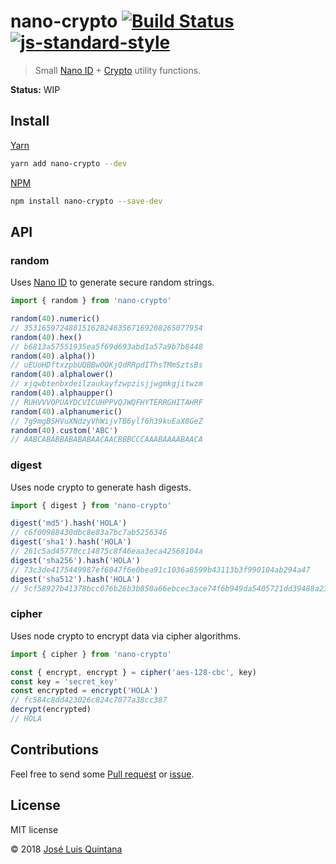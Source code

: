 # nano-crypto [![Build Status](https://travis-ci.org/joseluisq/nano-crypto.svg?branch=master)](https://travis-ci.org/joseluisq/nano-crypto) [![js-standard-style](https://img.shields.io/badge/code%20style-standard-brightgreen.svg)](http://standardjs.com/)

> Small [Nano ID](https://github.com/ai/nanoid) + [Crypto](https://nodejs.org/api/crypto.html) utility functions.

__Status:__ WIP

## Install

[Yarn](https://github.com/yarnpkg/)

```sh
yarn add nano-crypto --dev
```

[NPM](https://www.npmjs.com/)

```sh
npm install nano-crypto --save-dev
```

## API

### random

Uses [Nano ID](https://github.com/ai/nanoid) to generate secure random strings.

```js
import { random } from 'nano-crypto'

random(40).numeric()
// 3531659724881516282463567169208265077954
random(40).hex()
// b6813a57551935ea5f69d693abd1a57a9b7b8448
random(40).alpha())
// uEUoHDftxzpbUQBBwOQKjQdRRpdIThsTMmSztsBs
random(40).alphalower()
// xjqwbtenbxdeilzaukayfzwpzisjjwgmkgjitwzm
random(40).alphaupper()
// RUHVVVOPUAYDCVICUHPPVQJWQFHYTERRGHITAHRF
random(40).alphanumeric()
// 7g9mgBSHVuXNdzyVhWijvTB6ylf6h39kuEaX8GeZ
random(40).custom('ABC')
// AABCABABBABABABAACAACBBBCCCAAABAAAABAACA
```

### digest

Uses node crypto to generate hash digests. 

```js
import { digest } from 'nano-crypto'

digest('md5').hash('HOLA')
// c6f00988430dbc8e83a7bc7ab5256346
digest('sha1').hash('HOLA')
// 261c5ad45770cc14875c8f46eaa3eca42568104a
digest('sha256').hash('HOLA')
// 73c3de4175449987ef6047f6e0bea91c1036a8599b43113b3f990104ab294a47
digest('sha512').hash('HOLA')
// 5cf58927b41378bcc076b26b3b850a66ebcec3ace74f6b949da5405721dd39488a238f5afff793b5125038bb1dd7184c1c11c47f4844d1ccbb310c9c75893b65
```

### cipher

Uses node crypto to encrypt data via cipher algorithms.

```js
import { cipher } from 'nano-crypto'

const { encrypt, encrypt } = cipher('aes-128-cbc', key)
const key = 'secret_key'
const encrypted = encrypt('HOLA')
// fc584c8dd423026c824c7077a38cc387
decrypt(encrypted)
// HOLA
```

## Contributions
Feel free to send some [Pull request](https://github.com/joseluisq/nano-crypto/pulls) or [issue](https://github.com/joseluisq/nano-crypto/issues).

## License
MIT license

© 2018 [José Luis Quintana](http://git.io/joseluisq)
